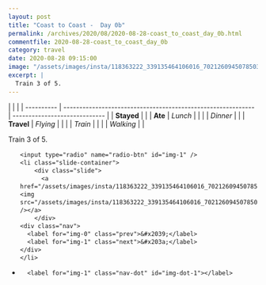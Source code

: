 ```yaml
---
layout: post
title: "Coast to Coast -  Day 0b"
permalink: /archives/2020/08/2020-08-28-coast_to_coast_day_0b.html
commentfile: 2020-08-28-coast_to_coast_day_0b
category: travel
date: 2020-08-28 09:15:00
image: "/assets/images/insta/118363222_339135464106016_7021260945078503707_n_17880781459757242.jpg"
excerpt: |
  Train 3 of 5.
---
```


|            |                                                              |
| ---------- | ------------------------------------------------------------ | ----------------------------- |
| **Stayed** |  |
| **Ate**    | _Lunch_                                                      |          |
|            | _Dinner_                                                     |          |
| **Travel** | _Flying_                                                     |          |
|            | _Train_                                                      |          |
|            | _Walking_                                                    |          |


Train 3 of 5.


<ul class="slides">

    <input type="radio" name="radio-btn" id="img-1" />
    <li class="slide-container">
        <div class="slide">
          <a href="/assets/images/insta/118363222_339135464106016_7021260945078503707_n_17880781459757242.jpg"><img src="/assets/images/insta/118363222_339135464106016_7021260945078503707_n_17880781459757242.jpg" /></a>
        </div>
    <div class="nav">
      <label for="img-0" class="prev">&#x2039;</label>
      <label for="img-1" class="next">&#x203a;</label>
    </div>
    </li>
			
<li class="nav-dots">

      <label for="img-1" class="nav-dot" id="img-dot-1"></label>

</li>
</ul>        
             

		